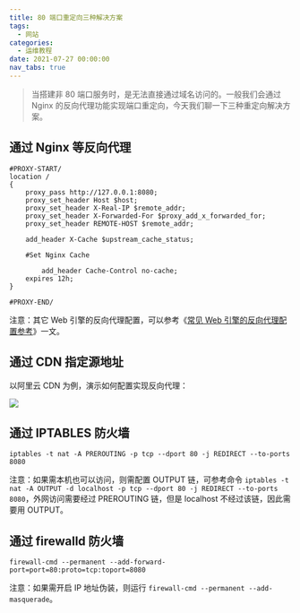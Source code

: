 ```yaml
---
title: 80 端口重定向三种解决方案
tags:
  - 网站
categories:
  - 运维教程
date: 2021-07-27 00:00:00
nav_tabs: true
---
```


> 当搭建非 80 端口服务时，是无法直接通过域名访问的。一般我们会通过 Nginx 的反向代理功能实现端口重定向，今天我们聊一下三种重定向解决方案。

<!-- more -->

## 通过 Nginx 等反向代理

```
#PROXY-START/
location /
{
    proxy_pass http://127.0.0.1:8080;
    proxy_set_header Host $host;
    proxy_set_header X-Real-IP $remote_addr;
    proxy_set_header X-Forwarded-For $proxy_add_x_forwarded_for;
    proxy_set_header REMOTE-HOST $remote_addr;
    
    add_header X-Cache $upstream_cache_status;
    
    #Set Nginx Cache
    
        add_header Cache-Control no-cache;
    expires 12h;
}

#PROXY-END/
```

注意：其它 Web 引擎的反向代理配置，可以参考《[常见 Web 引擎的反向代理配置参考](https://dusays.com/311/)》一文。

## 通过 CDN 指定源地址

以阿里云 CDN 为例，演示如何配置实现反向代理：

![](https://cdn.dusays.com/2021/07/366-1.jpg)

## 通过 IPTABLES 防火墙

```
iptables -t nat -A PREROUTING -p tcp --dport 80 -j REDIRECT --to-ports 8080
```

注意：如果需本机也可以访问，则需配置 OUTPUT 链，可参考命令 `iptables -t nat -A OUTPUT -d localhost -p tcp --dport 80 -j REDIRECT --to-ports 8080`，外网访问需要经过 PREROUTING 链，但是 localhost 不经过该链，因此需要用 OUTPUT。

## 通过 firewalld 防火墙

```
firewall-cmd --permanent --add-forward-port=port=80:proto=tcp:toport=8080
```

注意：如果需开启 IP 地址伪装，则运行 `firewall-cmd --permanent --add-masquerade`。
